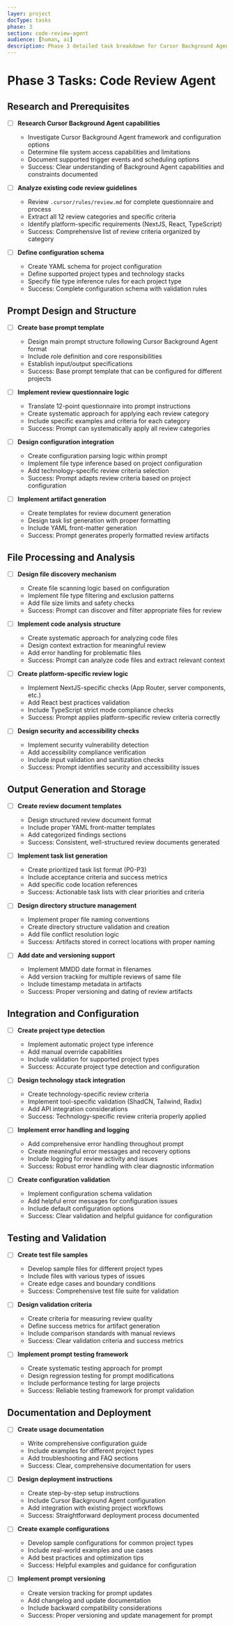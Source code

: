 ```yaml
---
layer: project
docType: tasks
phase: 3
section: code-review-agent
audience: [human, ai]
description: Phase 3 detailed task breakdown for Cursor Background Agent code review prompt
---
```


# Phase 3 Tasks: Code Review Agent

## Research and Prerequisites

- [ ] **Research Cursor Background Agent capabilities**
  - Investigate Cursor Background Agent framework and configuration options
  - Determine file system access capabilities and limitations
  - Document supported trigger events and scheduling options
  - Success: Clear understanding of Background Agent capabilities and constraints documented

- [ ] **Analyze existing code review guidelines**
  - Review `.cursor/rules/review.md` for complete questionnaire and process
  - Extract all 12 review categories and specific criteria
  - Identify platform-specific requirements (NextJS, React, TypeScript)
  - Success: Comprehensive list of review criteria organized by category

- [ ] **Define configuration schema**
  - Create YAML schema for project configuration
  - Define supported project types and technology stacks
  - Specify file type inference rules for each project type
  - Success: Complete configuration schema with validation rules

## Prompt Design and Structure

- [ ] **Create base prompt template**
  - Design main prompt structure following Cursor Background Agent format
  - Include role definition and core responsibilities
  - Establish input/output specifications
  - Success: Base prompt template that can be configured for different projects

- [ ] **Implement review questionnaire logic**
  - Translate 12-point questionnaire into prompt instructions
  - Create systematic approach for applying each review category
  - Include specific examples and criteria for each category
  - Success: Prompt can systematically apply all review categories

- [ ] **Design configuration integration**
  - Create configuration parsing logic within prompt
  - Implement file type inference based on project configuration
  - Add technology-specific review criteria selection
  - Success: Prompt adapts review criteria based on project configuration

- [ ] **Implement artifact generation**
  - Create templates for review document generation
  - Design task list generation with proper formatting
  - Include YAML front-matter generation
  - Success: Prompt generates properly formatted review artifacts

## File Processing and Analysis

- [ ] **Design file discovery mechanism**
  - Create file scanning logic based on configuration
  - Implement file type filtering and exclusion patterns
  - Add file size limits and safety checks
  - Success: Prompt can discover and filter appropriate files for review

- [ ] **Implement code analysis structure**
  - Create systematic approach for analyzing code files
  - Design context extraction for meaningful review
  - Add error handling for problematic files
  - Success: Prompt can analyze code files and extract relevant context

- [ ] **Create platform-specific review logic**
  - Implement NextJS-specific checks (App Router, server components, etc.)
  - Add React best practices validation
  - Include TypeScript strict mode compliance checks
  - Success: Prompt applies platform-specific review criteria correctly

- [ ] **Design security and accessibility checks**
  - Implement security vulnerability detection
  - Add accessibility compliance verification
  - Include input validation and sanitization checks
  - Success: Prompt identifies security and accessibility issues

## Output Generation and Storage

- [ ] **Create review document templates**
  - Design structured review document format
  - Include proper YAML front-matter templates
  - Add categorized findings sections
  - Success: Consistent, well-structured review documents generated

- [ ] **Implement task list generation**
  - Create prioritized task list format (P0-P3)
  - Include acceptance criteria and success metrics
  - Add specific code location references
  - Success: Actionable task lists with clear priorities and criteria

- [ ] **Design directory structure management**
  - Implement proper file naming conventions
  - Create directory structure validation and creation
  - Add file conflict resolution logic
  - Success: Artifacts stored in correct locations with proper naming

- [ ] **Add date and versioning support**
  - Implement MMDD date format in filenames
  - Add version tracking for multiple reviews of same file
  - Include timestamp metadata in artifacts
  - Success: Proper versioning and dating of review artifacts

## Integration and Configuration

- [ ] **Create project type detection**
  - Implement automatic project type inference
  - Add manual override capabilities
  - Include validation for supported project types
  - Success: Accurate project type detection and configuration

- [ ] **Design technology stack integration**
  - Create technology-specific review criteria
  - Implement tool-specific validation (ShadCN, Tailwind, Radix)
  - Add API integration considerations
  - Success: Technology-specific review criteria properly applied

- [ ] **Implement error handling and logging**
  - Add comprehensive error handling throughout prompt
  - Create meaningful error messages and recovery options
  - Include logging for review activity and issues
  - Success: Robust error handling with clear diagnostic information

- [ ] **Create configuration validation**
  - Implement configuration schema validation
  - Add helpful error messages for configuration issues
  - Include default configuration options
  - Success: Clear validation and helpful guidance for configuration

## Testing and Validation

- [ ] **Create test file samples**
  - Develop sample files for different project types
  - Include files with various types of issues
  - Create edge cases and boundary conditions
  - Success: Comprehensive test file suite for validation

- [ ] **Design validation criteria**
  - Create criteria for measuring review quality
  - Define success metrics for artifact generation
  - Include comparison standards with manual reviews
  - Success: Clear validation criteria and success metrics

- [ ] **Implement prompt testing framework**
  - Create systematic testing approach for prompt
  - Design regression testing for prompt modifications
  - Include performance testing for large projects
  - Success: Reliable testing framework for prompt validation

## Documentation and Deployment

- [ ] **Create usage documentation**
  - Write comprehensive configuration guide
  - Include examples for different project types
  - Add troubleshooting and FAQ sections
  - Success: Clear, comprehensive documentation for users

- [ ] **Design deployment instructions**
  - Create step-by-step setup instructions
  - Include Cursor Background Agent configuration
  - Add integration with existing project workflows
  - Success: Straightforward deployment process documented

- [ ] **Create example configurations**
  - Develop sample configurations for common project types
  - Include real-world examples and use cases
  - Add best practices and optimization tips
  - Success: Helpful examples and guidance for configuration

- [ ] **Implement prompt versioning**
  - Create version tracking for prompt updates
  - Add changelog and update documentation
  - Include backward compatibility considerations
  - Success: Proper versioning and update management for prompt 
